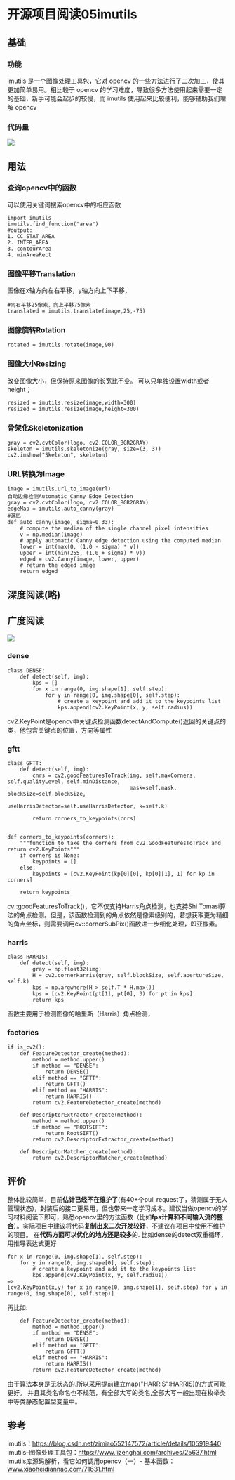 # 开源项目阅读05imutils
## 基础
### 功能
imutils 是一个图像处理工具包，它对 opencv 的一些方法进行了二次加工，使其更加简单易用。相比较于 opencv 的学习难度，导致很多方法使用起来需要一定的基础，新手可能会起步的较慢，而 imutils 使用起来比较便利，能够辅助我们理解 opencv
### 代码量
![](_v_images/20200716233857250_2071318707.png)

## 用法
### 查询opencv中的函数
可以使用关键词搜索opencv中的相应函数
```
import imutils  
imutils.find_function("area")  
#output:  
1. CC_STAT_AREA  
2. INTER_AREA  
3. contourArea  
4. minAreaRect 
```
### 图像平移Translation
图像在x轴方向左右平移，y轴方向上下平移，
```
#向右平移25像素，向上平移75像素  
translated = imutils.translate(image,25,-75)  
```
### 图像旋转Rotation
```
rotated = imutils.rotate(image,90)  
```
### 图像大小Resizing
改变图像大小，但保持原来图像的长宽比不变。
可以只单独设置width或者height；
```
resized = imutils.resize(image,width=300)  
resized = imutils.resize(image,height=300)  
```

### 骨架化Skeletonization
```
gray = cv2.cvtColor(logo, cv2.COLOR_BGR2GRAY)  
skeleton = imutils.skeletonize(gray, size=(3, 3))  
cv2.imshow("Skeleton", skeleton)  
```

### URL转换为Image
```
image = imutils.url_to_image(url)  
自动边缘检测Automatic Canny Edge Detection  
gray = cv2.cvtColor(logo, cv2.COLOR_BGR2GRAY)  
edgeMap = imutils.auto_canny(gray)  
#源码  
def auto_canny(image, sigma=0.33):  
    # compute the median of the single channel pixel intensities  
    v = np.median(image)  
    # apply automatic Canny edge detection using the computed median  
    lower = int(max(0, (1.0 - sigma) * v))  
    upper = int(min(255, (1.0 + sigma) * v))  
    edged = cv2.Canny(image, lower, upper)  
    # return the edged image  
    return edged  
```

## 深度阅读(略)

## 广度阅读
![](_v_images/20200717002543132_1341209874.png)

### dense
```
class DENSE:
    def detect(self, img):
        kps = []
        for x in range(0, img.shape[1], self.step):
            for y in range(0, img.shape[0], self.step):
                # create a keypoint and add it to the keypoints list
                kps.append(cv2.KeyPoint(x, y, self.radius))
```
cv2.KeyPoint是opencv中关键点检测函数detectAndCompute()返回的关键点的类，他包含关键点的位置，方向等属性

### gftt
```
class GFTT:
    def detect(self, img):
        cnrs = cv2.goodFeaturesToTrack(img, self.maxCorners, self.qualityLevel, self.minDistance,
                                       mask=self.mask, blockSize=self.blockSize,
                                       useHarrisDetector=self.useHarrisDetector, k=self.k)

        return corners_to_keypoints(cnrs)


def corners_to_keypoints(corners):
    """function to take the corners from cv2.GoodFeaturesToTrack and return cv2.KeyPoints"""
    if corners is None:
        keypoints = []
    else:
        keypoints = [cv2.KeyPoint(kp[0][0], kp[0][1], 1) for kp in corners]

    return keypoints
```
cv::goodFeaturesToTrack()，它不仅支持Harris角点检测，也支持Shi Tomasi算法的角点检测。但是，该函数检测到的角点依然是像素级别的，若想获取更为精细的角点坐标，则需要调用cv::cornerSubPix()函数进一步细化处理，即亚像素。

### harris
```
class HARRIS:
    def detect(self, img):
        gray = np.float32(img)
        H = cv2.cornerHarris(gray, self.blockSize, self.apertureSize, self.k)
        kps = np.argwhere(H > self.T * H.max())
        kps = [cv2.KeyPoint(pt[1], pt[0], 3) for pt in kps]
        return kps
```
函数主要用于检测图像的哈里斯（Harris）角点检测，
### factories
```
if is_cv2():
    def FeatureDetector_create(method):
        method = method.upper()
        if method == "DENSE":
            return DENSE()
        elif method == "GFTT":
            return GFTT()
        elif method == "HARRIS":
            return HARRIS()
        return cv2.FeatureDetector_create(method)

    def DescriptorExtractor_create(method):
        method = method.upper()
        if method == "ROOTSIFT":
            return RootSIFT()
        return cv2.DescriptorExtractor_create(method)

    def DescriptorMatcher_create(method):
        return cv2.DescriptorMatcher_create(method)

```

## 评价
整体比较简单，目前**估计已经不在维护了**(有40+个pull request了，猜测属于无人管理状态)，封装后的接口更易用，但也带来一定学习成本。建议当做opencv的学习材料阅读下即可，熟悉opencv里的方法函数（比如**fps计算和不同输入流的整合**）。实际项目中建议将代码**复制出来二次开发较好**，不建议在项目中使用不维护的项目。
在**代码方面可以优化的地方还是较多**的.
比如dense的detect双重循环，用推导表达式更好
```
for x in range(0, img.shape[1], self.step):
    for y in range(0, img.shape[0], self.step):
        # create a keypoint and add it to the keypoints list
        kps.append(cv2.KeyPoint(x, y, self.radius))
=>
[cv2.KeyPoint(x,y) for x in range(0, img.shape[1], self.step) for y in range(0, img.shape[0], self.step)]
```
再比如:
```
    def FeatureDetector_create(method):
        method = method.upper()
        if method == "DENSE":
            return DENSE()
        elif method == "GFTT":
            return GFTT()
        elif method == "HARRIS":
            return HARRIS()
        return cv2.FeatureDetector_create(method)
```
由于算法本身是无状态的.所以采用提前建立map("HARRIS":HARRIS)的方式可能更好。
并且其类名命名也不规范，有全部大写的类名,全部大写一般出现在枚举类中等类静态配置型变量中。

## 参考
imutils：https://blog.csdn.net/zimiao552147572/article/details/105919440
imutils–图像处理工具包：https://www.lizenghai.com/archives/25637.html
imutils库源码解析，看它如何调用opencv（一）- 基本函数：www.xiaoheidiannao.com/71631.html
